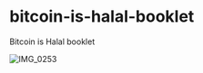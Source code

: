 # bitcoin-is-halal-booklet
Bitcoin is Halal booklet

![IMG_0253](https://github.com/user-attachments/assets/9ba89167-594f-4dd5-8968-843722c1ccb1)
